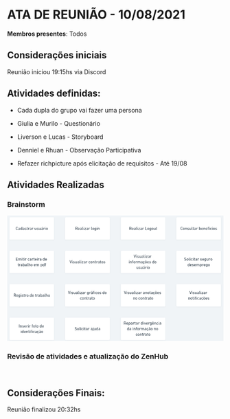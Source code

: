 # ATA DE REUNIÃO - 10/08/2021


**Membros presentes**: Todos

## Considerações iniciais
Reunião iniciou 19:15hs via Discord


## Atividades definidas:
* Cada dupla do grupo vai fazer uma persona
* Giulia e Murilo - Questionário
* Liverson e Lucas - Storyboard
* Denniel e Rhuan - Observação Participativa

* Refazer richpicture após elicitação de requisitos - Até 19/08

## Atividades Realizadas

### Brainstorm

![Imagem Brainstorm](../assets/brainstorm.png)
<br />

### Revisão de atividades e atualização do ZenHub
<br />

## Considerações Finais: 
Reunião finalizou 20:32hs
